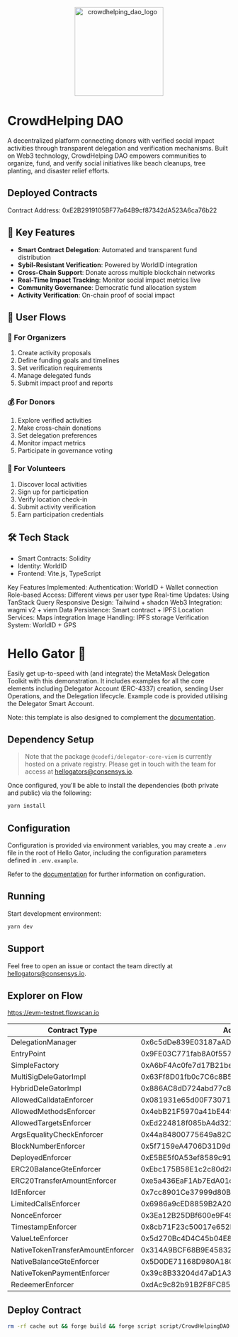 <p align="center">
  <img src="https://github.com/user-attachments/assets/dc7c02ad-3195-43c8-af8f-fc1734ca54f2" width="200" alt="crowdhelping_dao_logo">
</p>

# CrowdHelping DAO

A decentralized platform connecting donors with verified social impact activities through transparent delegation and verification mechanisms. Built on Web3 technology, CrowdHelping DAO empowers communities to organize, fund, and verify social initiatives like beach cleanups, tree planting, and disaster relief efforts.

## Deployed Contracts

Contract Address: 0xE2B2919105BF77a64B9cf87342dA523A6ca76b22

## 🌟 Key Features

- **Smart Contract Delegation**: Automated and transparent fund distribution
- **Sybil-Resistant Verification**: Powered by WorldID integration
- **Cross-Chain Support**: Donate across multiple blockchain networks
- **Real-Time Impact Tracking**: Monitor social impact metrics live
- **Community Governance**: Democratic fund allocation system
- **Activity Verification**: On-chain proof of social impact

## 🔄 User Flows

### 🎯 For Organizers
1. Create activity proposals
2. Define funding goals and timelines
3. Set verification requirements
4. Manage delegated funds
5. Submit impact proof and reports

### 💰 For Donors
1. Explore verified activities
2. Make cross-chain donations
3. Set delegation preferences
4. Monitor impact metrics
5. Participate in governance voting

### 🤝 For Volunteers
1. Discover local activities
2. Sign up for participation
3. Verify location check-in
4. Submit activity verification
5. Earn participation credentials

## 🛠 Tech Stack

- Smart Contracts: Solidity
- Identity: WorldID
- Frontend: Vite.js, TypeScript

Key Features Implemented:
Authentication: WorldID + Wallet connection
Role-based Access: Different views per user type
Real-time Updates: Using TanStack Query
Responsive Design: Tailwind + shadcn
Web3 Integration: wagmi v2 + viem
Data Persistence: Smart contract + IPFS
Location Services: Maps integration
Image Handling: IPFS storage
Verification System: WorldID + GPS

# Hello Gator 🐊

Easily get up-to-speed with (and integrate) the MetaMask Delegation Toolkit with this demonstration. It includes examples for all the core elements including Delegator Account (ERC-4337) creation, sending User Operations, and the Delegation lifecycle. Example code is provided utilising the Delegator Smart Account.

Note: this template is also designed to complement the [documentation](https://docs.gator.metamask.io).

## Dependency Setup

> Note that the package `@codefi/delegator-core-viem` is currently hosted on a private registry. Please get in touch with the team for access at hellogators@consensys.io.

Once configured, you'll be able to install the dependencies (both private and public) via the following:

```sh
yarn install
```

## Configuration

Configuration is provided via environment variables, you may create a `.env` file in the root of Hello Gator, including the configuration parameters defined in `.env.example`.

Refer to the [documentation](https://docs.gator.metamask.io) for further information on configuration.

## Running

Start development environment:

```sh
yarn dev
```

## Support

Feel free to open an issue or contact the team directly at [hellogators@consensys.io](mailto:hellogators@consensys.io).


## Explorer on Flow

https://evm-testnet.flowscan.io


| Contract Type                     | Address                                    |
| --------------------------------- | ------------------------------------------ |
| DelegationManager                 | 0x6c5dDe839E03187aADb2a2EdD87ebE0b64Ac4Eaf |
| EntryPoint                        | 0x9FE03C771fab8A0f5574AdB946642A52b533c824 |
| SimpleFactory                     | 0xA6bF4Ac0fe7d17B21beDa3BB4aE38CB83Cb31d6E |
| MultiSigDeleGatorImpl             | 0x63Ff8D01fb0c7C6c8B586C4C24f04306f4415366 |
| HybridDeleGatorImpl               | 0x886AC8dD724abd77c8CD6A9e91108196C788dd9d |
| AllowedCalldataEnforcer           | 0x081931e65d00F7307159389C3678AbC65cE1270C |
| AllowedMethodsEnforcer            | 0x4ebB21F5970a41bE449FC0BF28a9fD99aA9D312A |
| AllowedTargetsEnforcer            | 0xEd224818f085bA4d3217eB366729ec9d2be229C9 |
| ArgsEqualityCheckEnforcer         | 0x44a84800775649a82C169cb1e19475D434f1827f |
| BlockNumberEnforcer               | 0x5f7159eA4706D31D9d4551E3E1e3bC3C96Ceb1C3 |
| DeployedEnforcer                  | 0xE5BE5f0A53ef8589c91246595894F82f1a2Fb9E5 |
| ERC20BalanceGteEnforcer           | 0xEbc175B58E1c2c80d280879C368DD4ce6AFf87D0 |
| ERC20TransferAmountEnforcer       | 0xe5a436EaF1Ab7EdA01cb4533d97F951EAc9E5A42 |
| IdEnforcer                        | 0x7cc8901Ce37999d80B0BB409b454B5Cf4bbDf2b2 |
| LimitedCallsEnforcer              | 0x6986a9cED8859B2A207BD6d3465e100897A1ebD7 |
| NonceEnforcer                     | 0x3Ea12B25DBf600e9F49188955143e0628b68a82C |
| TimestampEnforcer                 | 0x8cb71F23c50017e652bAB445113E36271B958e15 |
| ValueLteEnforcer                  | 0x5d270Bc4D4C45b04E8074f70cdC95689Dc7798C2 |
| NativeTokenTransferAmountEnforcer | 0x314A9BCF68B9E4583270273c07Fd241580df4fe5 |
| NativeBalanceGteEnforcer          | 0x5D0DE71168D980A18C07ec7B657Cdab3510C2559 |
| NativeTokenPaymentEnforcer        | 0x39c8B33204d47aD1A3b6aCC013c8Ac11aEce746e |
| RedeemerEnforcer                  | 0xdAc9c82b91B2F8FC852f597C874EC86cb2E8BB61 |

## Deploy Contract

```bash
rm -rf cache out && forge build && forge script script/CrowdHelpingDAO.s.sol:DeployScript --rpc-url https://sepolia.drpc.org --broadcast --verify --verifier blockscout -vvvv
```


